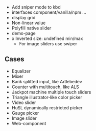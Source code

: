 * Add sniper mode to kbd
* interfaces component/vanilla/npm ...
* display grid
* Non-linear value
* Polyfill native slider
* demo-page
* x Inverted size: undefined min/max
	* For image sliders use swiper

## Cases

* Equalizer
* Mixer
* Bank splitted input, like Artlebedev
* Counter with multitouch, like ALS
* Jackpot machine multiple touch sliders
* Triangle illustrator-like color picker
* Video slider
* HuSL dynamically restricted picker
* Gauge picker
* Image slider
* Web-component